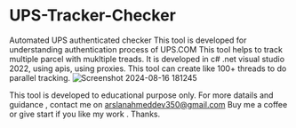 # UPS-Tracker-Checker
Automated UPS authenticated checker
This tool is developed for understanding authentication process of UPS.COM
This tool helps to track multiple parcel with mukltiple treads.
It is developed in c# .net visual studio 2022, using apis, using proxies.
This tool can create like 100+ threads to do parallel tracking.
![Screenshot 2024-08-16 181245](https://github.com/user-attachments/assets/3459841d-a99f-4d8c-817a-b57c71e013cf)

This tool is developed to educational purpose only.
For more datails and guidance , contact me on arslanahmeddev350@gmail.com
Buy me a coffee or give start if you like my work . Thanks.
